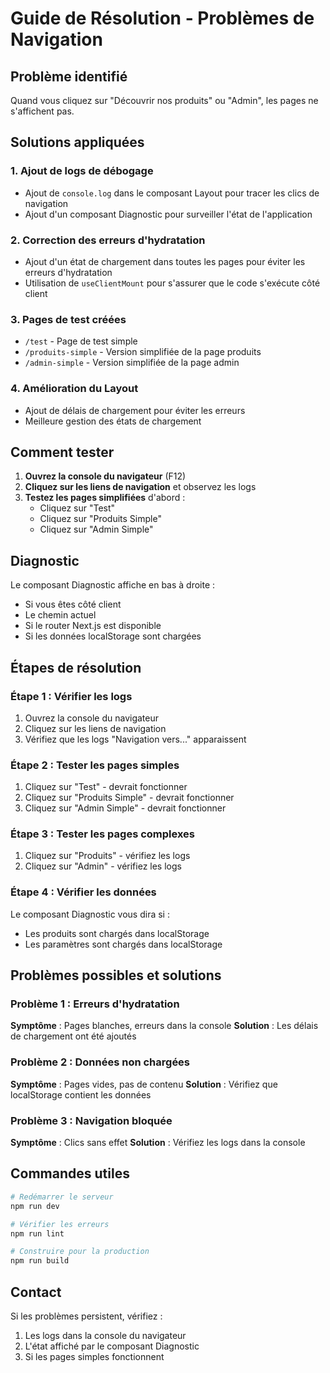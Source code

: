 # Guide de Résolution - Problèmes de Navigation

## Problème identifié
Quand vous cliquez sur "Découvrir nos produits" ou "Admin", les pages ne s'affichent pas.

## Solutions appliquées

### 1. Ajout de logs de débogage
- Ajout de `console.log` dans le composant Layout pour tracer les clics de navigation
- Ajout d'un composant Diagnostic pour surveiller l'état de l'application

### 2. Correction des erreurs d'hydratation
- Ajout d'un état de chargement dans toutes les pages pour éviter les erreurs d'hydratation
- Utilisation de `useClientMount` pour s'assurer que le code s'exécute côté client

### 3. Pages de test créées
- `/test` - Page de test simple
- `/produits-simple` - Version simplifiée de la page produits
- `/admin-simple` - Version simplifiée de la page admin

### 4. Amélioration du Layout
- Ajout de délais de chargement pour éviter les erreurs
- Meilleure gestion des états de chargement

## Comment tester

1. **Ouvrez la console du navigateur** (F12)
2. **Cliquez sur les liens de navigation** et observez les logs
3. **Testez les pages simplifiées** d'abord :
   - Cliquez sur "Test" 
   - Cliquez sur "Produits Simple"
   - Cliquez sur "Admin Simple"

## Diagnostic

Le composant Diagnostic affiche en bas à droite :
- Si vous êtes côté client
- Le chemin actuel
- Si le router Next.js est disponible
- Si les données localStorage sont chargées

## Étapes de résolution

### Étape 1 : Vérifier les logs
1. Ouvrez la console du navigateur
2. Cliquez sur les liens de navigation
3. Vérifiez que les logs "Navigation vers..." apparaissent

### Étape 2 : Tester les pages simples
1. Cliquez sur "Test" - devrait fonctionner
2. Cliquez sur "Produits Simple" - devrait fonctionner
3. Cliquez sur "Admin Simple" - devrait fonctionner

### Étape 3 : Tester les pages complexes
1. Cliquez sur "Produits" - vérifiez les logs
2. Cliquez sur "Admin" - vérifiez les logs

### Étape 4 : Vérifier les données
Le composant Diagnostic vous dira si :
- Les produits sont chargés dans localStorage
- Les paramètres sont chargés dans localStorage

## Problèmes possibles et solutions

### Problème 1 : Erreurs d'hydratation
**Symptôme** : Pages blanches, erreurs dans la console
**Solution** : Les délais de chargement ont été ajoutés

### Problème 2 : Données non chargées
**Symptôme** : Pages vides, pas de contenu
**Solution** : Vérifiez que localStorage contient les données

### Problème 3 : Navigation bloquée
**Symptôme** : Clics sans effet
**Solution** : Vérifiez les logs dans la console

## Commandes utiles

```bash
# Redémarrer le serveur
npm run dev

# Vérifier les erreurs
npm run lint

# Construire pour la production
npm run build
```

## Contact

Si les problèmes persistent, vérifiez :
1. Les logs dans la console du navigateur
2. L'état affiché par le composant Diagnostic
3. Si les pages simples fonctionnent